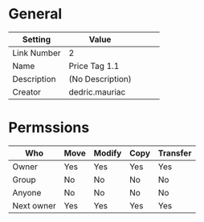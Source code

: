 # General

| Setting | Value | | | |
| --- | --- | --- | --- | --- |
| Link Number | 2 |
| Name | Price Tag 1.1 |
| Description | (No Description) |
| Creator | dedric.mauriac |


# Permssions

| Who | Move | Modify | Copy | Transfer |
| --- | --- | --- | --- | --- |
| Owner | Yes | Yes | Yes | Yes |
| Group | No | No | No | No |
| Anyone | No | No | No | No |
| Next owner | Yes | Yes | Yes | Yes |